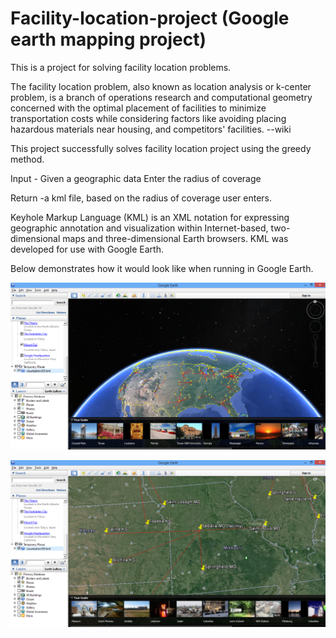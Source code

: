 # Facility-location-project (Google earth mapping project)

This is a project for solving facility location problems. 

The facility location problem, also known as location analysis or k-center problem, is a branch of operations research and computational geometry concerned with the optimal placement of facilities to minimize transportation costs while considering factors like avoiding placing hazardous materials near housing, and competitors' facilities. --wiki

This project successfully solves facility location project using the greedy method.


Input - Given a geographic data
        Enter the radius of coverage
      
Return -a kml file, based on the radius of coverage user enters.

Keyhole Markup Language (KML) is an XML notation for expressing geographic annotation and visualization within Internet-based, two-dimensional maps and three-dimensional Earth browsers. KML was developed for use with Google Earth.


Below demonstrates how it would look like when running in Google Earth.
<p align="center">
  <img src="https://github.com/tuyuaner/Facility-location-project/blob/master/Facilities%20location%20demo1.PNG" width="800"/>
</p>

<p align="center">
  <img src="https://github.com/tuyuaner/Facility-location-project/blob/master/Facilities%20location%20demo2.PNG" width="800"/>
</p>
